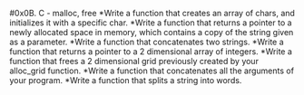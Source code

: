 #0x0B. C - malloc, free
*Write a function that creates an array of chars, and initializes it with a specific char.
*Write a function that returns a pointer to a newly allocated space in memory, which contains a copy of the string given as a parameter.
*Write a function that concatenates two strings.
*Write a function that returns a pointer to a 2 dimensional array of integers.
*Write a function that frees a 2 dimensional grid previously created by your alloc_grid function.
*Write a function that concatenates all the arguments of your program.
*Write a function that splits a string into words.
